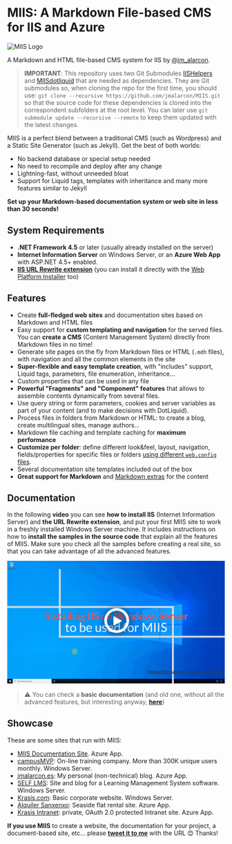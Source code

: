# MIIS: A Markdown File-based CMS for IIS and Azure

![MIIS Logo](MIIS_Logo.png)

A Markdown and HTML file-based CMS system for IIS by [@jm_alarcon](https://twitter.com/jm_alarcon).

> **IMPORTANT**: This repository uses two Git Submodules [IISHelpers](https://github.com/jmalarcon/IISHelpers) and [MIISdotliquid](https://github.com/jmalarcon/MIISdotliquid) that are needed as dependencies. They are Git submodules so, when cloning the repo for the first time, you should use: `git clone --recursive https://github.com/jmalarcon/MIIS.git` so that the source code for these dependencies is cloned into the correspondent subfolders at the root level. You can later use `git submodule update --recursive --remote` to keep them updated with the latest changes.

MIIS is a perfect blend between a traditional CMS (such as Wordpress) and a Static Site Generator (such as Jekyll). Get the best of both worlds:

- No backend database or special setup needed
- No need to recompile and deploy after any change
- Lightning-fast, without unneeded bloat
- Support for Liquid tags, templates with inheritance and many more features similar to Jekyll

**Set up your Markdown-based documentation system or web site in less than 30 seconds!**


## System Requirements

- **.NET Framework 4.5** or later (usually already installed on the server)
- **Internet Information Server** on Windows Server, or an **Azure Web App** with ASP.NET 4.5+ enabled.
- **[IIS URL Rewrite extension](https://www.iis.net/downloads/microsoft/url-rewrite)** (you can install it directly with the [Web Platform Installer](https://www.microsoft.com/web/downloads/platform.aspx) too)

## Features

- Create **full-fledged web sites** and documentation sites based on Markdown and HTML files
- Easy support for **custom templating and navigation** for the served files. You can **create a CMS** (Content Management System) directly from Markdown files in no time!
- Generate site pages on the fly from Markdown files or HTML (`.mdh` files), with navigation and all the common elements in the site
- **Super-flexible and easy template creation**, with "includes" support, Liquid tags, parameters, file enumeration, inheritance...
- Custom properties that can be used in any file
- **Powerful "Fragments" and "Component" features** that allows to assemble contents dynamically from several files.
- Use query string or form parameters, cookies and server variables as part of your content (and to make decisions with DotLiquid).
- Process files in folders from Markdown or HTML: to create a blog, create multilingual sites, manage authors...
- Markdown file caching and template caching for **maximum performance**
- **Customize per folder**: define different look&feel, layout, navigation, fields/properties for specific files or folders [using different `web.config` files](https://blog.elmah.io/web-config-location-element-demystified/).
- Several documentation site templates included out of the box
- **Great support for Markdown** and [Markdown extras](Markdown-Features) for the content

## Documentation

In the following **video** you can see **how to install IIS** (Internet Information Server) and **the URL Rewrite extension**, and put your first MIIS site to work in a freshly installed Windows Server machine. It includes instructions on how to **install the samples in the source code** that explain all the features of MIIS. Make sure you check all the samples before creating a real site, so that you can take advantage of all the advanced features.

[![Explainer video - Click to play](miis-winserver-install-explainer-poster.png)](https://share.getcloudapp.com/Z4u7glOR)

>⚠ You can check a **basic documentation** (and old one, without all the advanced features, but interesting anyway, **[here](https://miis.azurewebsites.net/)**)

## Showcase

These are some sites that run with MIIS:

- [MIIS Documentation Site](https://miis.azurewebsites.net/). Azure App.
- [campusMVP](https://www.campusmvp.es/): On-line training company. More than 300K unique users monthly. Windows Server.
- [jmalarcon.es](https://jmalarcon.es/): My personal (non-technical) blog. Azure App.
- [SELF LMS](https://www.plataformaself.com/): Site and blog for a Learning Management System software. Windows Server.
- [Krasis.com](https://www.krasis.com/): Basic corporate website. Windows Server.
- [Alquiler Sanxenxo](https://www.alquilersanxenxo.com/): Seaside flat rental site. Azure App.
- [Krasis Intranet](https://krasisintranet.azurewebsites.net/): private, OAuth 2.0 protected Intranet site. Azure App.

**If you use MIIS** to create a website, the documentation for your project, a document-based site, etc... please **[tweet it to me](https://twitter.com/jm_alarcon)** with the URL 😊 Thanks!
